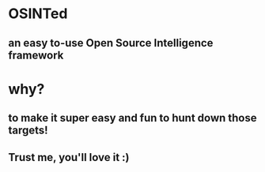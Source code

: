 # OSINTed
an easy to-use Open Source Intelligence framework 
---
# why?
to make it super easy and fun to hunt down those targets!
---
## Trust me, you'll love it :)
